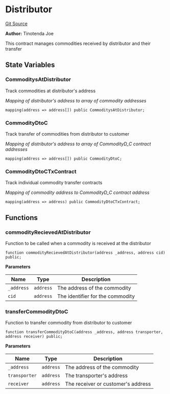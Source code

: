 # Distributor
[Git Source](https://github.com/tinotendajoe01/Solidity-Blochain/blob/ff16ce828605953df6269c504e03d920866d1c6f/src/LedgerContracts/Distributor.sol)

**Author:**
Tinotenda Joe

This contract manages commodities received by distributor and their transfer


## State Variables
### CommoditysAtDistributor
Track commodities at distributor's address

*Mapping of distributor's address to array of commodity addresses*


```solidity
mapping(address => address[]) public CommoditysAtDistributor;
```


### CommodityDtoC
Track transfer of commodities from distributor to customer

*Mapping of distributor's address to array of CommodityD_C contract addresses*


```solidity
mapping(address => address[]) public CommodityDtoC;
```


### CommodityDtoCTxContract
Track individual commodity transfer contracts

*Mapping of commodity address to CommodityD_C contract address*


```solidity
mapping(address => address) public CommodityDtoCTxContract;
```


## Functions
### commodityRecievedAtDistributor

Function to be called when a commodity is received at the distributor


```solidity
function commodityRecievedAtDistributor(address _address, address cid) public;
```
**Parameters**

|Name|Type|Description|
|----|----|-----------|
|`_address`|`address`|The address of the commodity|
|`cid`|`address`|The identifier for the commodity|


### transferCommodityDtoC

Function to transfer commodity from distributor to customer


```solidity
function transferCommodityDtoC(address _address, address transporter, address receiver) public;
```
**Parameters**

|Name|Type|Description|
|----|----|-----------|
|`_address`|`address`|The address of the commodity|
|`transporter`|`address`|The transporter's address|
|`receiver`|`address`|The receiver or customer's address|


